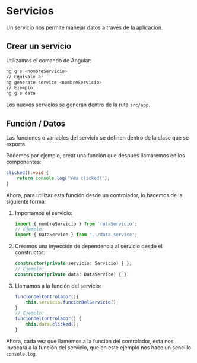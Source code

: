 # Servicios

Un servicio nos permite manejar datos a través de la aplicación.

## Crear un servicio

Utilizamos el comando de Angular:

```bash
ng g s <nombreServicio>
// Equivale a:
ng generate service <nombreServicio>
// Ejemplo:
ng g s data
```

Los nuevos servicios se generan dentro de la ruta `src/app`.

## Función / Datos

Las funciones o variables del servicio se definen dentro de la clase que se exporta.

Podemos por ejemplo, crear una función que después llamaremos en los componentes:

```typescript
clicked():void {
    return console.log('You clicked!');
}
```

Ahora, para utilizar esta función desde un controlador, lo hacemos de la siguiente forma:

1. Importamos el servicio:

   ```typescript
   import { nombreServicio } from 'rutaServicio';
   // Ejemplo:
   import { DataService } from '../data.service';
   ```

2. Creamos una inyección de dependencia al servicio desde el constructor:

   ```typescript
   constructor(private servicio: Servicio) { };
   // Ejemplo:
   constructor(private data: DataService) { };
   ```

3. Llamamos a la función del servicio:

   ```typescript
   funcionDelControlador(){
       this.servicio.funcionDelServicio();
   }
   // Ejemplo:
   funcionDelControlador() {
       this.data.clicked();
   }
   ```

Ahora, cada vez que llamemos a la función del controlador, esta nos invocará a la función del servicio, que en este ejemplo nos hace un sencillo `console.log`.